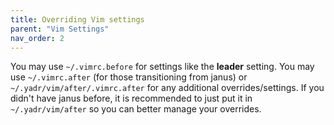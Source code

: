 ```yaml
---
title: Overriding Vim settings
parent: "Vim Settings"
nav_order: 2
---
```


You may use `~/.vimrc.before` for settings like the __leader__ setting.
You may use `~/.vimrc.after` (for those transitioning from janus) or `~/.yadr/vim/after/.vimrc.after` for any additional overrides/settings.
If you didn't have janus before, it is recommended to just put it in `~/.yadr/vim/after` so you can better manage your overrides.
